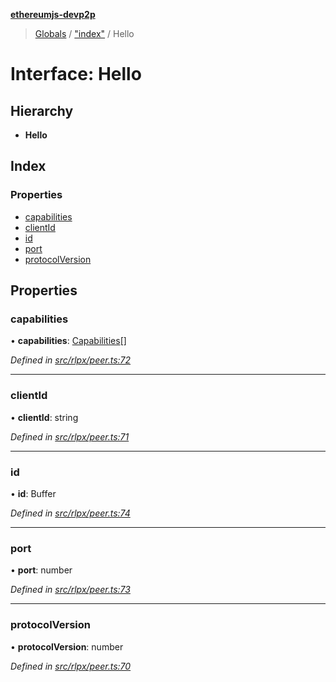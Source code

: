 **[ethereumjs-devp2p](../README.md)**

> [Globals](../README.md) / ["index"](../modules/_index_.md) / Hello

# Interface: Hello

## Hierarchy

* **Hello**

## Index

### Properties

* [capabilities](_index_.hello.md#capabilities)
* [clientId](_index_.hello.md#clientid)
* [id](_index_.hello.md#id)
* [port](_index_.hello.md#port)
* [protocolVersion](_index_.hello.md#protocolversion)

## Properties

### capabilities

•  **capabilities**: [Capabilities](_index_.capabilities.md)[]

*Defined in [src/rlpx/peer.ts:72](https://github.com/ethereumjs/ethereumjs-devp2p/blob/master/src/rlpx/peer.ts#L72)*

___

### clientId

•  **clientId**: string

*Defined in [src/rlpx/peer.ts:71](https://github.com/ethereumjs/ethereumjs-devp2p/blob/master/src/rlpx/peer.ts#L71)*

___

### id

•  **id**: Buffer

*Defined in [src/rlpx/peer.ts:74](https://github.com/ethereumjs/ethereumjs-devp2p/blob/master/src/rlpx/peer.ts#L74)*

___

### port

•  **port**: number

*Defined in [src/rlpx/peer.ts:73](https://github.com/ethereumjs/ethereumjs-devp2p/blob/master/src/rlpx/peer.ts#L73)*

___

### protocolVersion

•  **protocolVersion**: number

*Defined in [src/rlpx/peer.ts:70](https://github.com/ethereumjs/ethereumjs-devp2p/blob/master/src/rlpx/peer.ts#L70)*
